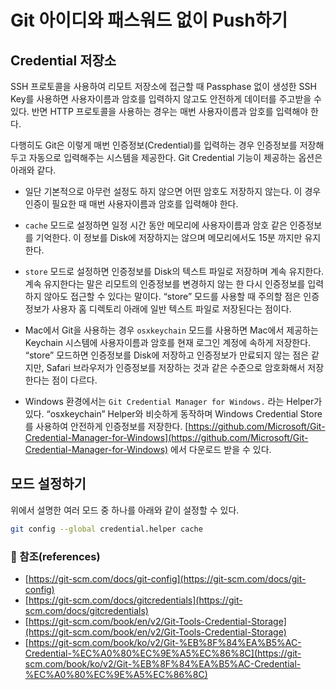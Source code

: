 # Git 아이디와 패스워드 없이 Push하기

## Credential 저장소
SSH 프로토콜을 사용하여 리모트 저장소에 접근할 때 Passphase 없이 생성한 SSH Key를 사용하면 사용자이름과 암호를 입력하지 않고도 안전하게 데이터를 주고받을 수 있다. 반면 HTTP 프로토콜을 사용하는 경우는 매번 사용자이름과 암호를 입력해야 한다.

다행히도 Git은 이렇게 매번 인증정보(Credential)를 입력하는 경우 인증정보를 저장해두고 자동으로 입력해주는 시스템을 제공한다. Git Credential 기능이 제공하는 옵션은 아래와 같다.


- 일단 기본적으로 아무런 설정도 하지 않으면 어떤 암호도 저장하지 않는다. 이 경우 인증이 필요한 때 매번 사용자이름과 암호를 입력해야 한다.

- `cache` 모드로 설정하면 일정 시간 동안 메모리에 사용자이름과 암호 같은 인증정보를 기억한다. 이 정보를 Disk에 저장하지는 않으며 메모리에서도 15분 까지만 유지한다.

- `store` 모드로 설정하면 인증정보를 Disk의 텍스트 파일로 저장하며 계속 유지한다. 계속 유지한다는 말은 리모트의 인증정보를 변경하지 않는 한 다시 인증정보를 입력하지 않아도 접근할 수 있다는 말이다. “store” 모드를 사용할 때 주의할 점은 인증정보가 사용자 홈 디렉토리 아래에 일반 텍스트 파일로 저장된다는 점이다.

- Mac에서 Git을 사용하는 경우 `osxkeychain` 모드를 사용하면 Mac에서 제공하는 Keychain 시스템에 사용자이름과 암호를 현재 로그인 계정에 속하게 저장한다. “store” 모드하면 인증정보를 Disk에 저장하고 인증정보가 만료되지 않는 점은 같지만, Safari 브라우저가 인증정보를 저장하는 것과 같은 수준으로 암호화해서 저장한다는 점이 다르다.

- Windows 환경에서는 `Git Credential Manager for Windows.` 라는 Helper가 있다. “osxkeychain” Helper와 비슷하게 동작하며 Windows Credential Store를 사용하여 안전하게 인증정보를 저장한다. [https://github.com/Microsoft/Git-Credential-Manager-for-Windows](https://github.com/Microsoft/Git-Credential-Manager-for-Windows) 에서 다운로드 받을 수 있다.


## 모드 설정하기
위에서 설명한 여러 모드 중 하나를 아래와 같이 설정할 수 있다.

```bash
git config --global credential.helper cache
```



### :bookmark_tabs: 참조(references)
- [https://git-scm.com/docs/git-config](https://git-scm.com/docs/git-config)
- [https://git-scm.com/docs/gitcredentials](https://git-scm.com/docs/gitcredentials)
- [https://git-scm.com/book/en/v2/Git-Tools-Credential-Storage](https://git-scm.com/book/en/v2/Git-Tools-Credential-Storage)
- [https://git-scm.com/book/ko/v2/Git-%EB%8F%84%EA%B5%AC-Credential-%EC%A0%80%EC%9E%A5%EC%86%8C](https://git-scm.com/book/ko/v2/Git-%EB%8F%84%EA%B5%AC-Credential-%EC%A0%80%EC%9E%A5%EC%86%8C)